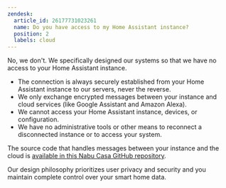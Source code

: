 ```yaml
---
zendesk:
  article_id: 26177731023261
  name: Do you have access to my Home Assistant instance?
  position: 2
  labels: cloud
---
```


No, we don't. We specifically designed our systems so that we have no access to your Home Assistant instance.

- The connection is always securely established from your Home Assistant instance to our servers, never the reverse.
- We only exchange encrypted messages between your instance and cloud services (like Google Assistant and Amazon Alexa).
- We cannot access your Home Assistant instance, devices, or configuration.
- We have no administrative tools or other means to reconnect a disconnected instance or to access your system.

The source code that handles messages between your instance and the cloud is [available in this Nabu Casa GitHub repository](https://github.com/NabuCasa/hass-nabucasa/blob/master/hass_nabucasa/iot.py).

Our design philosophy prioritizes user privacy and security and you maintain complete control over your smart home data.
